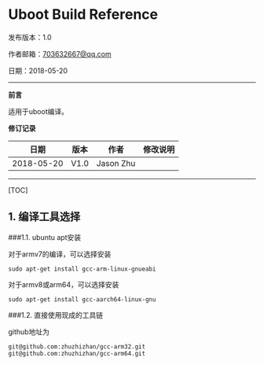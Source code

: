 # Uboot Build Reference

发布版本：1.0

作者邮箱：703632667@qq.com

日期：2018-05-20

---

**前言**

适用于uboot编译。

**修订记录**

|日期|版本|作者|修改说明|
|---|-----|---|---|
|2018-05-20|V1.0|Jason Zhu| |

---

[TOC]

## 1. 编译工具选择 

###1.1. ubuntu apt安装

对于armv7的编译，可以选择安装

~~~
sudo apt-get install gcc-arm-linux-gnueabi
~~~

对于armv8或arm64，可以选择安装

~~~
sudo apt-get install gcc-aarch64-linux-gnu
~~~

###1.2. 直接使用现成的工具链

github地址为

~~~
git@github.com:zhuzhizhan/gcc-arm32.git
git@github.com:zhuzhizhan/gcc-arm64.git
~~~